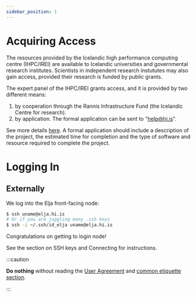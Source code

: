 ```yaml
---
sidebar_position: 1
---
```


# Acquiring Access

The resources provided by the Icelandic high performance computing centre (IHPC/IREI) are available to 
Icelandic universities and governmental research institutes. Scientists in independent 
research instututes may also gain access, provided their research is funded by public grants.

The expert panel of the IHPC/IREI grants access, and it is provided by two different means:

1. by cooperation through the Rannís Infrastructure Fund (the Icelandic Centre for research).
2. by application. The formal application can be sent to "help@hi.is".

See more details [here](./files/rulesandreg-v1-2.pdf). A formal application should include a description of the project, the estimated time for completion and the type of software and resource required to complete the project. 

# Logging In

## Externally
We log into the Elja front-facing node:

```bash
$ ssh uname@elja.hi.is
# Or if you are juggling many .ssh keys
$ ssh -i ~/.ssh/id_elja uname@elja.hi.is
```

Congratulations on getting to login node! 

See the section on SSH keys and Connecting for instructions.

:::caution

**Do nothing** without reading the [User Agreement](./files/useragree-v1-3.pdf) and [common etiquette section](common/etiquette).

:::
